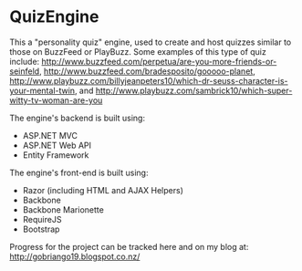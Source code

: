 # QuizEngine

This a "personality quiz" engine, used to create and host quizzes similar to those on BuzzFeed or PlayBuzz. Some examples of this type of quiz include: http://www.buzzfeed.com/perpetua/are-you-more-friends-or-seinfeld, http://www.buzzfeed.com/bradesposito/gooooo-planet, http://www.playbuzz.com/billyjeanpeters10/which-dr-seuss-character-is-your-mental-twin, and http://www.playbuzz.com/sambrick10/which-super-witty-tv-woman-are-you

The engine's backend is built using:
* ASP.NET MVC
* ASP.NET Web API
* Entity Framework

The engine's front-end is built using:
* Razor (including HTML and AJAX Helpers)
* Backbone
* Backbone Marionette
* RequireJS
* Bootstrap

Progress for the project can be tracked here and on my blog at: http://gobriango19.blogspot.co.nz/
